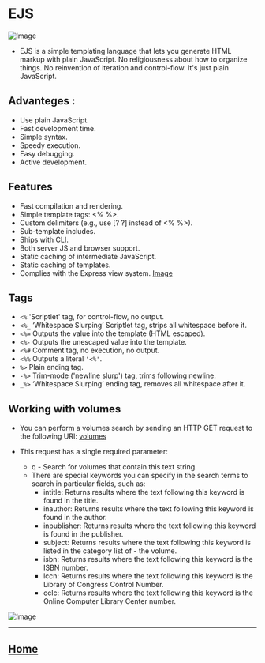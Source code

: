 
# EJS
 
![Image](https://s3.eu-west-2.amazonaws.com/uploads.3alampro.com/old/monthly_2017_08/cover.jpg.93c92c0d5e32f8d6ff722ada1500f651.jpg)

* EJS is a simple templating language that lets you generate HTML markup with plain JavaScript. No religiousness about how to organize things. No reinvention of iteration and control-flow. It's just plain JavaScript.
 ## Advanteges :
* Use plain JavaScript.
* Fast development time.
* Simple syntax.
* Speedy execution.
* Easy debugging.
* Active development.

## Features
* Fast compilation and rendering.
* Simple template tags: <% %>.
* Custom delimiters (e.g., use [? ?] instead of <% %>).
* Sub-template includes.
* Ships with CLI.
* Both server JS and browser support.
* Static caching of intermediate JavaScript.
* Static caching of templates.
* Complies with the Express view system.
[Image](https://www.veracode.com/sites/default/files/styles/blog_post_resize_960/public/blog-secure-dev-context-matters-nodejs-templates.jpg?itok=BtIs8vrV)

## Tags
* `<%` 'Scriptlet' tag, for control-flow, no output.
* `<%_` ‘Whitespace Slurping’ Scriptlet tag, strips all whitespace before it.
* `<%=` Outputs the value into the template (HTML escaped).
* `<%-` Outputs the unescaped value into the template.
* `<%#` Comment tag, no execution, no output.
* `<%%` Outputs a literal `'<%'`.
* `%>` Plain ending tag.
* `-%>` Trim-mode ('newline slurp') tag, trims following newline.
* `_%>` ‘Whitespace Slurping’ ending tag, removes all whitespace after it.

## Working with volumes

* You can perform a volumes search by sending an HTTP GET request to the following URI: [ volumes ](https://www.googleapis.com/books/v1/volumes?q=search+terms)

* This request has a single required parameter:
   - q - Search for volumes that contain this text string. 
   - There are special keywords you can specify in the search terms to search in particular fields, such as:
        - intitle: Returns results where the text following this keyword is found in the title.
        - inauthor: Returns results where the text following this keyword is found in the author.
        - inpublisher: Returns results where the text following this keyword is found in the publisher.
        - subject: Returns results where the text following this keyword is listed in the category list of - the volume.
        - isbn: Returns results where the text following this keyword is the ISBN number.
        - lccn: Returns results where the text following this keyword is the Library of Congress Control Number.
        - oclc: Returns results where the text following this keyword is the Online Computer Library Center number.


![Image](https://velopert.com/wp-content/uploads/2016/02/ejs.jpg)

*****************************************************************

## [ Home ](https://reem-alqurm.github.io/ReadingNotes/)
